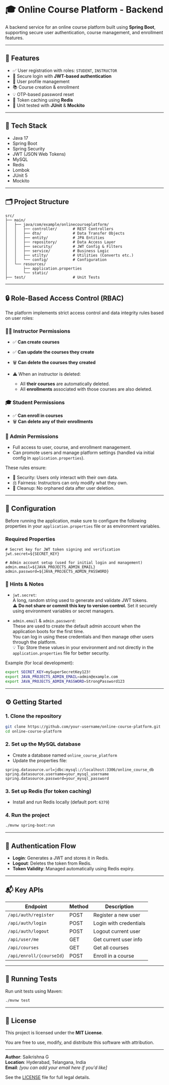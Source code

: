 # 🎓 Online Course Platform - Backend

A backend service for an online course platform built using **Spring Boot**, supporting secure user authentication, course management, and enrollment features.

---

## 📌 Features

- ✅ User registration with roles: `STUDENT`, `INSTRUCTOR`
- 🔐 Secure login with **JWT-based authentication**
- 🧾 User profile management
- 📚 Course creation & enrollment
- 💡 OTP-based password reset
- 🚀 Token caching using **Redis**
- 🧪 Unit tested with **JUnit** & **Mockito**

---

## 🧱 Tech Stack

- Java 17
- Spring Boot
- Spring Security
- JWT (JSON Web Tokens)
- MySQL
- Redis
- Lombok
- JUnit 5
- Mockito

---

## 🗂️ Project Structure

```
src/
├── main/
│   ├── java/com/example/onlinecourseplatform/
│   │   ├── controller/       # REST Controllers
│   │   ├── dto/              # Data Transfer Objects
│   │   ├── entity/           # JPA Entities
│   │   ├── repository/       # Data Access Layer
│   │   ├── security/         # JWT Config & Filters
│   │   ├── service/          # Business Logic
│   │   ├── utilty/           # Utilities (Converts etc.)
│   │   └── config/           # Configuration
│   └── resources/
│       ├── application.properties
│       └── static/
├── test/                     # Unit Tests
```

---

## 🔒 Role-Based Access Control (RBAC)

The platform implements strict access control and data integrity rules based on user roles:

### 👨‍🏫 Instructor Permissions
- ✅ **Can create courses**
- ✅ **Can update the courses they create**

- 🗑️ **Can delete the courses they created**
- ⚠️ When an instructor is deleted:
  - All **their courses** are automatically deleted.
  - All **enrollments** associated with those courses are also deleted.

### 🎓 Student Permissions
- ✅ **Can enroll in courses**
- 🗑️ **Can delete any of their enrollments**

### 🔐 Admin Permissions
- Full access to user, course, and enrollment management.
- Can promote users and manage platform settings (handled via initial config in `application.properties`).

These rules ensure:
- 🔐 Security: Users only interact with their own data.
- ⚖️ Fairness: Instructors can only modify what they own.
- 🧹 Cleanup: No orphaned data after user deletion.

---

## 🔐 Configuration

Before running the application, make sure to configure the following properties in your `application.properties` file or as environment variables.

### Required Properties

```properties
# Secret key for JWT token signing and verification
jwt.secret=${SECRET_KEY}

# Admin account setup (used for initial login and management)
admin.email=${JAVA_PROJECTS_ADMIN_EMAIL}
admin.password=${JAVA_PROJECTS_ADMIN_PASSWORD}
```

### 🔑 Hints & Notes

- `jwt.secret`:  
  A long, random string used to generate and validate JWT tokens.  
  ⚠️ **Do not share or commit this key to version control.** Set it securely using environment variables or secret managers.

- `admin.email` & `admin.password`:  
  These are used to create the default admin account when the application boots for the first time.  
  You can log in using these credentials and then manage other users through the platform.  
  💡 Tip: Store these values in your environment and not directly in the `application.properties` file for better security.

Example (for local development):

```bash
export SECRET_KEY=mySuperSecretKey123!
export JAVA_PROJECTS_ADMIN_EMAIL=admin@example.com
export JAVA_PROJECTS_ADMIN_PASSWORD=StrongPassword123
```
----

## ⚙️ Getting Started

### 1. Clone the repository

```bash
git clone https://github.com/your-username/online-course-platform.git
cd online-course-platform
```

### 2. Set up the MySQL database

- Create a database named `online_course_platform`
- Update the properties file:

```properties
spring.datasource.url=jdbc:mysql://localhost:3306/online_course_db
spring.datasource.username=your_mysql_username
spring.datasource.password=your_mysql_password
```

### 3. Set up Redis (for token caching)

- Install and run Redis locally (default port: `6379`)

### 4. Run the project

```bash
./mvnw spring-boot:run
```

---

## 🔐 Authentication Flow

- **Login**: Generates a JWT and stores it in Redis.
- **Logout**: Deletes the token from Redis.
- **Token Validity**: Managed automatically using Redis expiry.

---

## 📬 Key APIs

| Endpoint | Method | Description |
|----------|--------|-------------|
| `/api/auth/register` | POST | Register a new user |
| `/api/auth/login` | POST | Login with credentials |
| `/api/auth/logout` | POST | Logout current user |
| `/api/user/me` | GET | Get current user info |
| `/api/courses` | GET | Get all courses |
| `/api/enroll/{courseId}` | POST | Enroll in a course |

---

## 🧪 Running Tests

Run unit tests using Maven:

```bash
./mvnw test
```

---

## 📄 License

This project is licensed under the **MIT License**.

You are free to use, modify, and distribute this software with attribution.

---

**Author**: Saikrishna G  
**Location**: Hyderabad, Telangana, India  
**Email**: *[you can add your email here if you'd like]*

See the [LICENSE](LICENSE) file for full legal details.

